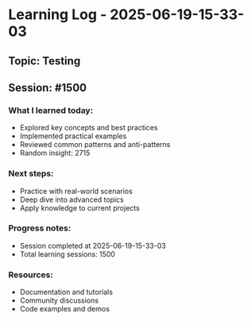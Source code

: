 # Learning Log - 2025-06-19-15-33-03

## Topic: Testing
## Session: #1500

### What I learned today:
- Explored key concepts and best practices
- Implemented practical examples  
- Reviewed common patterns and anti-patterns
- Random insight: 2715

### Next steps:
- Practice with real-world scenarios
- Deep dive into advanced topics
- Apply knowledge to current projects

### Progress notes:
- Session completed at 2025-06-19-15-33-03
- Total learning sessions: 1500

### Resources:
- Documentation and tutorials
- Community discussions
- Code examples and demos
